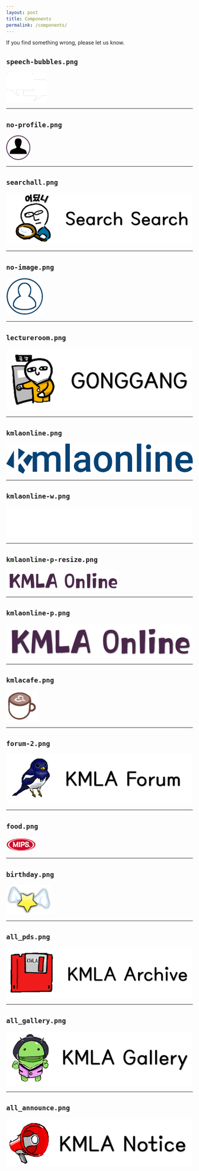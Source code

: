 ```yaml
---
layout: post
title: Components
permalink: /components/
---
```


If you find something wrong, please let us know.

## `speech-bubbles.png`
![](https://raw.githubusercontent.com/kmladotnet/doodles/master/components/speech-bubbles.png)

----

## `no-profile.png`
![](https://raw.githubusercontent.com/kmladotnet/doodles/master/components/no-profile.png)

----

## `searchall.png`
![](https://raw.githubusercontent.com/kmladotnet/doodles/master/components/searchall.png)

----

## `no-image.png`
![](https://raw.githubusercontent.com/kmladotnet/doodles/master/components/no-image.png)

----

## `lectureroom.png`
![](https://raw.githubusercontent.com/kmladotnet/doodles/master/components/lectureroom.png)

----

## `kmlaonline.png`
![](https://raw.githubusercontent.com/kmladotnet/doodles/master/components/kmlaonline.png)

----

## `kmlaonline-w.png`
![](https://raw.githubusercontent.com/kmladotnet/doodles/master/components/kmlaonline-w.png)

----

## `kmlaonline-p-resize.png`
![](https://raw.githubusercontent.com/kmladotnet/doodles/master/components/kmlaonline-p-resize.png)

----

## `kmlaonline-p.png`
![](https://raw.githubusercontent.com/kmladotnet/doodles/master/components/kmlaonline-p.png)

----

## `kmlacafe.png`
![](https://raw.githubusercontent.com/kmladotnet/doodles/master/components/kmlacafe.png)

----

## `forum-2.png`
![](https://raw.githubusercontent.com/kmladotnet/doodles/master/components/forum-2.png)

----

## `food.png`
![](https://raw.githubusercontent.com/kmladotnet/doodles/master/components/food.png)

----

## `birthday.png`
![](https://raw.githubusercontent.com/kmladotnet/doodles/master/components/birthday.png)

----

## `all_pds.png`
![](https://raw.githubusercontent.com/kmladotnet/doodles/master/components/all_pds.png)

----

## `all_gallery.png`
![](https://raw.githubusercontent.com/kmladotnet/doodles/master/components/all_gallery.png)

----

## `all_announce.png`
![](https://raw.githubusercontent.com/kmladotnet/doodles/master/components/all_announce.png)

